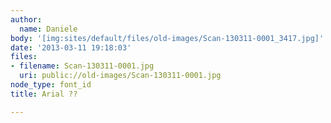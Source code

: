 ```yaml
---
author:
  name: Daniele
body: '[img:sites/default/files/old-images/Scan-130311-0001_3417.jpg]'
date: '2013-03-11 19:18:03'
files:
- filename: Scan-130311-0001.jpg
  uri: public://old-images/Scan-130311-0001.jpg
node_type: font_id
title: Arial ??

---
```

